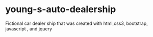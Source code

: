 # young-s-auto-dealership
Fictional car dealer ship that was created with html,css3, bootstrap, javascript , and jquery
